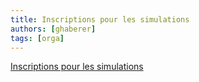 ```yaml
---
title: Inscriptions pour les simulations
authors: [ghaberer]
tags: [orga]
---
```

[Inscriptions pour les simulations](https://docs.google.com/spreadsheets/d/1scPczCbyTrkwuZqP1rpVU8SnDhG8uMEdQQ8iVxTmjV4/edit?usp=sharing)